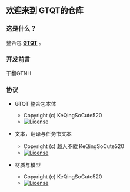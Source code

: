 ## 欢迎来到 GTQT的仓库

### 这是什么？

整合包 __[GTQT](https://www.mcmod.cn/modpack/590.html)__ 。

### 开发前言

干翻GTNH

### 协议

* GTQT 整合包本体
    - Copyright (c) KeQingSoCute520
    - [![License](https://img.shields.io/badge/License-AGPLv3-blue.svg?style=flat-square)](https://github.com/GTQT/GT-QuantumTransition/blob/main/LICENSE)

* 文本，翻译与任务书文本
    - Copyright (c) 越人不歌 KeQingSoCute520 
    - [![License](https://img.shields.io/badge/License-CC%20BY--NC--SA%203.0-yellow.svg?style=flat-square)](https://creativecommons.org/licenses/by-nc-sa/3.0/)

* 材质与模型
    - Copyright (c) KeQingSoCute520
    - [![License](https://img.shields.io/badge/License-CC%20BY--NC--SA%203.0-yellow.svg?style=flat-square)](https://creativecommons.org/licenses/by-nc-sa/3.0/)
